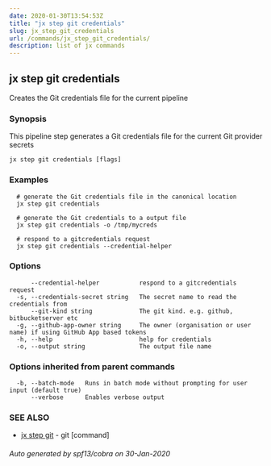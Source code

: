 ```yaml
---
date: 2020-01-30T13:54:53Z
title: "jx step git credentials"
slug: jx_step_git_credentials
url: /commands/jx_step_git_credentials/
description: list of jx commands
---
```

## jx step git credentials

Creates the Git credentials file for the current pipeline

### Synopsis

This pipeline step generates a Git credentials file for the current Git provider secrets

```
jx step git credentials [flags]
```

### Examples

```
  # generate the Git credentials file in the canonical location
  jx step git credentials
  
  # generate the Git credentials to a output file
  jx step git credentials -o /tmp/mycreds
  
  # respond to a gitcredentials request
  jx step git credentials --credential-helper
```

### Options

```
      --credential-helper           respond to a gitcredentials request
  -s, --credentials-secret string   The secret name to read the credentials from
      --git-kind string             The git kind. e.g. github, bitbucketserver etc
  -g, --github-app-owner string     The owner (organisation or user name) if using GitHub App based tokens
  -h, --help                        help for credentials
  -o, --output string               The output file name
```

### Options inherited from parent commands

```
  -b, --batch-mode   Runs in batch mode without prompting for user input (default true)
      --verbose      Enables verbose output
```

### SEE ALSO

* [jx step git](/commands/jx_step_git/)	 - git [command]

###### Auto generated by spf13/cobra on 30-Jan-2020

